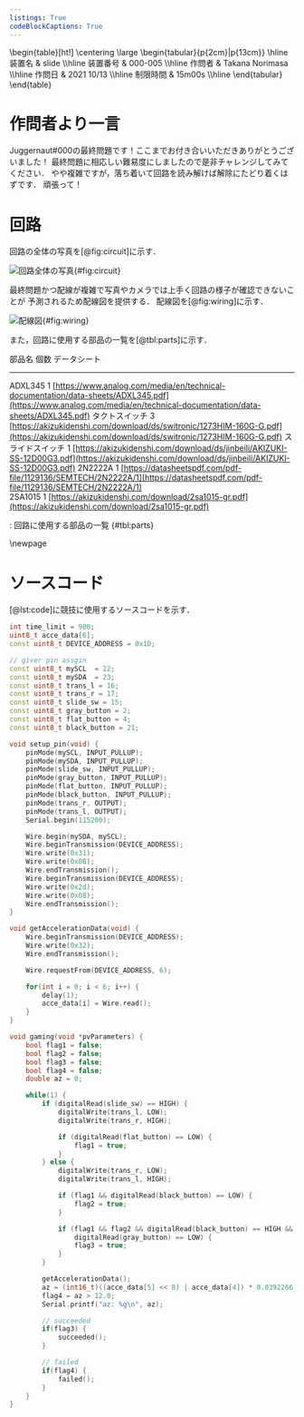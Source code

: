 ```yaml
---
listings: True
codeBlockCaptions: True
---
```


\begin{table}[ht!]
    \centering
    \large
    \begin{tabular}{p{2cm}|p{13cm}} \hline
        装置名          & slide        \\\hline
        装置番号        & 000-005           \\\hline
        作問者          & Takana Norimasa   \\\hline
        作問日          & 2021 10/13         \\\hline
        制限時間        & 15m00s            \\\hline
    \end{tabular}
\end{table}

# 作問者より一言
Juggernaut#000の最終問題です！ここまでお付き合いいただきありがとうございました！
最終問題に相応しい難易度にしましたので是非チャレンジしてみてください．
やや複雑ですが，落ち着いて回路を読み解けば解除にたどり着くはずです．
頑張って！

# 回路
回路の全体の写真を[@fig:circuit]に示す．

![回路全体の写真](./circuit_005.jpg){#fig:circuit}

最終問題かつ配線が複雑で写真やカメラでは上手く回路の様子が確認できないことが
予測されるため配線図を提供する．
配線図を[@fig:wiring]に示す．

![配線図](./circuit_005_wiring.png){#fig:wiring}

また，回路に使用する部品の一覧を[@tbl:parts]に示す．

部品名           個数        データシート
------           ------      ------------
ADXL345          1           [https://www.analog.com/media/en/technical-documentation/data-sheets/ADXL345.pdf](https://www.analog.com/media/en/technical-documentation/data-sheets/ADXL345.pdf)
タクトスイッチ   3           [https://akizukidenshi.com/download/ds/switronic/1273HIM-160G-G.pdf](https://akizukidenshi.com/download/ds/switronic/1273HIM-160G-G.pdf)
スライドスイッチ 1           [https://akizukidenshi.com/download/ds/jinbeili/AKIZUKI-SS-12D00G3.pdf](https://akizukidenshi.com/download/ds/jinbeili/AKIZUKI-SS-12D00G3.pdf)
2N2222A          1           [https://datasheetspdf.com/pdf-file/1129136/SEMTECH/2N2222A/1](https://datasheetspdf.com/pdf-file/1129136/SEMTECH/2N2222A/1)   
2SA1015          1           [https://akizukidenshi.com/download/2sa1015-gr.pdf](https://akizukidenshi.com/download/2sa1015-gr.pdf)   

: 回路に使用する部品の一覧 {#tbl:parts}

\newpage 

# ソースコード
[@lst:code]に競技に使用するソースコードを示す．
```{.cpp #lst:code caption="競技に使用するソースコード" title="timer.ino"}
int time_limit = 900;
uint8_t acce_data[6];
const uint8_t DEVICE_ADDRESS = 0x1D;

// giver pin assgin
const uint8_t mySCL  = 22;
const uint8_t mySDA  = 23;
const uint8_t trans_l = 16;
const uint8_t trans_r = 17;
const uint8_t slide_sw = 15;
const uint8_t gray_button = 2;
const uint8_t flat_button = 4;
const uint8_t black_button = 21;

void setup_pin(void) {
	pinMode(mySCL, INPUT_PULLUP);
	pinMode(mySDA, INPUT_PULLUP);
	pinMode(slide_sw, INPUT_PULLUP);
	pinMode(gray_button, INPUT_PULLUP);
	pinMode(flat_button, INPUT_PULLUP);
	pinMode(black_button, INPUT_PULLUP);
	pinMode(trans_r, OUTPUT);
	pinMode(trans_l, OUTPUT);
    Serial.begin(115200);

    Wire.begin(mySDA, mySCL);
	Wire.beginTransmission(DEVICE_ADDRESS);
	Wire.write(0x31);
	Wire.write(0x0B);
	Wire.endTransmission();
	Wire.beginTransmission(DEVICE_ADDRESS);
	Wire.write(0x2d);
	Wire.write(0x08);
	Wire.endTransmission();
}

void getAccelerationData(void) {
	Wire.beginTransmission(DEVICE_ADDRESS);
	Wire.write(0x32);
	Wire.endTransmission();

	Wire.requestFrom(DEVICE_ADDRESS, 6);

	for(int i = 0; i < 6; i++) {
		delay(1);
		acce_data[i] = Wire.read();
	}
}

void gaming(void *pvParameters) {
	bool flag1 = false;
	bool flag2 = false;
	bool flag3 = false;
	bool flag4 = false;
    double az = 0;

	while(1) {
        if (digitalRead(slide_sw) == HIGH) {
            digitalWrite(trans_l, LOW);
            digitalWrite(trans_r, HIGH);

            if (digitalRead(flat_button) == LOW) {
                flag1 = true;
            }
        } else {
            digitalWrite(trans_r, LOW);
            digitalWrite(trans_l, HIGH);

            if (flag1 && digitalRead(black_button) == LOW) {
                flag2 = true;
            }

            if (flag1 && flag2 && digitalRead(black_button) == HIGH &&
                digitalRead(gray_button) == LOW) {
                flag3 = true;
            }
        }

        getAccelerationData();
        az = (int16_t)((acce_data[5] << 8) | acce_data[4]) * 0.0392266;
        flag4 = az > 12.0;
        Serial.printf("az: %g\n", az);

		// succeeded
		if(flag3) {
            succeeded();
		}

		// failed
		if(flag4) {
            failed();
		}
	}
}
```
